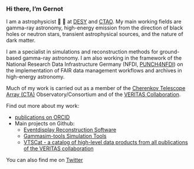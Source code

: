 ### Hi there, I’m Gernot

I am a astrophysicist 🔭 🔭 at [DESY](https://astroparticle-physics.desy.de) and [CTAO](https://www.cta-observatory.org). My main working fields are gamma-ray astronomy, high-energy emission from the direction of black holes or neutron stars, transient astrophysical sources, and the nature of dark matter. 

I am a specialist in simulations and reconstruction methods for ground-based gamma-ray astronomy. I am also working in the framework of the National Research Data Infrastructure Germany (NFDI, [PUNCH4NFDI](https://www.punch4nfdi.de/)) on the implementation of FAIR data management workflows and archives in high-energy astronomy.

Much of my work is carried out as a member of the [Cherenkov Telescope Array (CTA)](https://www.cta-observatory.org) Observatory/Consortium and of the [VERITAS Collaboration](https://veritas.sao.arizona.edu).

Find out more about my work:
- [publications on ORCID](https://orcid.org/0000-0001-9868-4700)
- Main projects on Github:
	- [Eventdisplay Reconstruction Software](https://github.com/Eventdisplay)
	- [Gammasim-tools Simulation Tools](https://github.com/gammasim)
	- [VTSCat - a catalog of high-level data products from all publications of the VERITAS collaboration](https://github.com/VERITAS-Observatory/VERITAS-VTSCat)

You can also find me on [Twitter](https://twitter.com/GernotMaier)
